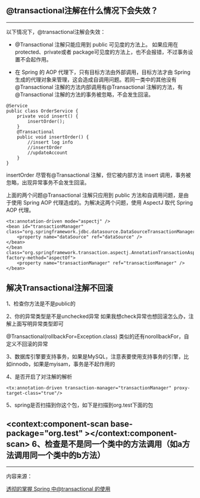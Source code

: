 ## @transactional注解在什么情况下会失效？

---

以下情况下，@transactional注解会失效：

* @Transactional 注解只能应用到 public 可见度的方法上。 如果应用在protected、private或者 package可见度的方法上，也不会报错，不过事务设置不会起作用。

* 在 Spring 的 AOP 代理下，只有目标方法由外部调用，目标方法才由 Spring 生成的代理对象来管理，这会造成自调用问题。若同一类中的其他没有@Transactional 注解的方法内部调用有@Transactional 注解的方法，有@Transactional 注解的方法的事务被忽略，不会发生回滚。

```
@Service
public class OrderService {
    private void insert() {
        insertOrder();
    }
    @Transactional
    public void insertOrder() {
        //insert log info
        //insertOrder
        //updateAccount
    }
}
```

insertOrder 尽管有@Transactional 注解，但它被内部方法 insert 调用，事务被忽略，出现异常事务不会发生回滚。

上面的两个问题@Transactional 注解只应用到 public 方法和自调用问题，是由于使用 Spring AOP 代理造成的。为解决这两个问题，使用 AspectJ 取代 Spring AOP 代理。

```
<tx:annotation-driven mode="aspectj" />
<bean id="transactionManager" class="org.springframework.jdbc.datasource.DataSourceTransactionManager">
    <property name="dataSource" ref="dataSource" />
</bean>
</bean class="org.springframework.transaction.aspectj.AnnotationTransactionAspect" factory-method="aspectOf">
    <property name="transactionManager" ref="transactionManager" />
</bean>
```

## 解决Transactional注解不回滚
1、检查你方法是不是public的

2、你的异常类型是不是unchecked异常 
如果我想check异常也想回滚怎么办，注解上面写明异常类型即可

@Transactional(rollbackFor=Exception.class) 
类似的还有norollbackFor，自定义不回滚的异常

3、数据库引擎要支持事务，如果是MySQL，注意表要使用支持事务的引擎，比如innodb，如果是myisam，事务是不起作用的

4、是否开启了对注解的解析

    <tx:annotation-driven transaction-manager="transactionManager" proxy-target-class="true"/>
5、spring是否扫描到你这个包，如下是扫描到org.test下面的包

<context:component-scan base-package="org.test" ></context:component-scan>
6、检查是不是同一个类中的方法调用（如a方法调用同一个类中的b方法）
---






---
内容来源：

[透彻的掌握 Spring 中@transactional 的使用](https://www.ibm.com/developerworks/cn/java/j-master-spring-transactional-use/index.html)

